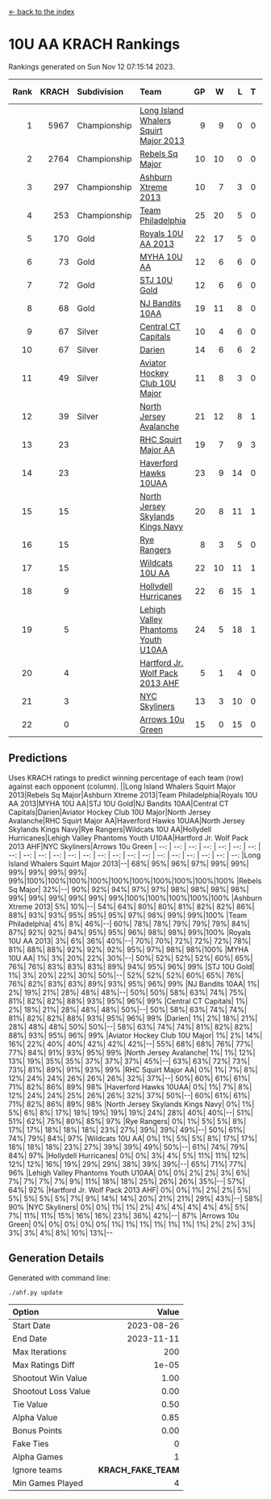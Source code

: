 [<- back to the index](readme.md)
# 10U AA KRACH Rankings
Rankings generated on Sun Nov 12 07:15:14 2023.

Rank|KRACH|Subdivision|Team|GP|W|L|T|OTW|OTL|SoS|Exp Wins|Win Diff
---:|---:|:---|:---|---:|---:|---:|---:|---:|---:|---:|---:|---:
1|5967|Championship|[Long Island Whalers Squirt Major 2013](https://gamesheetstats.com/seasons/3659/teams/140229/schedule)|9|9|0|0|0|0|97|9.8|-0.0
2|2764|Championship|[Rebels Sq Major](https://gamesheetstats.com/seasons/3659/teams/140243/schedule)|10|10|0|0|0|0|41|10.8|-0.0
3|297|Championship|[Ashburn Xtreme 2013](https://gamesheetstats.com/seasons/3659/teams/140230/schedule)|10|7|3|0|0|0|637|7.9|0.0
4|253|Championship|[Team Philadelphia](https://gamesheetstats.com/seasons/3659/teams/140238/schedule)|25|20|5|0|0|1|291|20.9|0.0
5|170|Gold|[Royals 10U AA 2013](https://gamesheetstats.com/seasons/3659/teams/140237/schedule)|22|17|5|0|2|1|318|17.9|0.0
6|73|Gold|[MYHA 10U AA](https://gamesheetstats.com/seasons/3659/teams/140235/schedule)|12|6|6|0|0|0|734|6.9|0.0
7|72|Gold|[STJ 10U Gold](https://gamesheetstats.com/seasons/3659/teams/140234/schedule)|12|6|6|0|2|1|118|6.9|0.0
8|68|Gold|[NJ Bandits 10AA](https://gamesheetstats.com/seasons/3659/teams/140232/schedule)|19|11|8|0|0|1|366|11.9|0.0
9|67|Silver|[Central CT Capitals](https://gamesheetstats.com/seasons/3659/teams/140231/schedule)|10|4|6|0|0|0|1111|4.9|0.0
10|67|Silver|[Darien](https://gamesheetstats.com/seasons/3659/teams/140245/schedule)|14|6|6|2|0|0|596|7.9|0.0
11|49|Silver|[Aviator Hockey Club 10U Major](https://gamesheetstats.com/seasons/3659/teams/140244/schedule)|11|8|3|0|0|0|23|8.9|0.0
12|39|Silver|[North Jersey Avalanche](https://gamesheetstats.com/seasons/3659/teams/140249/schedule)|21|12|8|1|2|0|51|13.4|0.0
13|23||[RHC Squirt Major AA](https://gamesheetstats.com/seasons/3659/teams/140241/schedule)|19|7|9|3|1|0|356|9.4|0.0
14|23||[Haverford Hawks 10UAA](https://gamesheetstats.com/seasons/3659/teams/140236/schedule)|23|9|14|0|0|0|198|9.9|0.0
15|15||[North Jersey Skylands Kings Navy](https://gamesheetstats.com/seasons/3659/teams/140247/schedule)|20|8|11|1|0|2|41|9.4|0.0
16|15||[Rye Rangers](https://gamesheetstats.com/seasons/3659/teams/140242/schedule)|8|3|5|0|0|1|64|3.9|0.0
17|15||[Wildcats 10U AA](https://gamesheetstats.com/seasons/3659/teams/140250/schedule)|22|10|11|1|1|0|39|11.4|0.0
18|9||[Hollydell Hurricanes](https://gamesheetstats.com/seasons/3659/teams/140240/schedule)|22|6|15|1|0|1|442|7.4|0.0
19|5||[Lehigh Valley Phantoms Youth U10AA](https://gamesheetstats.com/seasons/3659/teams/140239/schedule)|24|5|18|1|0|0|297|6.4|0.0
20|4||[Hartford Jr. Wolf Pack 2013 AHF](https://gamesheetstats.com/seasons/3659/teams/140246/schedule)|5|1|4|0|0|0|481|1.9|0.0
21|3||[NYC Skyliners](https://gamesheetstats.com/seasons/3659/teams/140252/schedule)|13|3|10|0|0|0|29|3.9|0.0
22|0||[Arrows 10u Green](https://gamesheetstats.com/seasons/3659/teams/140251/schedule)|15|0|15|0|0|0|196|0.9|0.0

## Predictions
Uses KRACH ratings to predict winning percentage of each team (row) against each opponent (column).
||Long Island Whalers Squirt Major 2013|Rebels Sq Major|Ashburn Xtreme 2013|Team Philadelphia|Royals 10U AA 2013|MYHA 10U AA|STJ 10U Gold|NJ Bandits 10AA|Central CT Capitals|Darien|Aviator Hockey Club 10U Major|North Jersey Avalanche|RHC Squirt Major AA|Haverford Hawks 10UAA|North Jersey Skylands Kings Navy|Rye Rangers|Wildcats 10U AA|Hollydell Hurricanes|Lehigh Valley Phantoms Youth U10AA|Hartford Jr. Wolf Pack 2013 AHF|NYC Skyliners|Arrows 10u Green
| --: | --: | --: | --: | --: | --: | --: | --: | --: | --: | --: | --: | --: | --: | --: | --: | --: | --: | --: | --: | --: | --: | --: 
|Long Island Whalers Squirt Major 2013|--| 68%| 95%| 96%| 97%| 99%| 99%| 99%| 99%| 99%| 99%| 99%|100%|100%|100%|100%|100%|100%|100%|100%|100%|100%
|Rebels Sq Major| 32%|--| 90%| 92%| 94%| 97%| 97%| 98%| 98%| 98%| 98%| 99%| 99%| 99%| 99%| 99%| 99%|100%|100%|100%|100%|100%
|Ashburn Xtreme 2013|  5%| 10%|--| 54%| 64%| 80%| 80%| 81%| 82%| 82%| 86%| 88%| 93%| 93%| 95%| 95%| 95%| 97%| 98%| 99%| 99%|100%
|Team Philadelphia|  4%|  8%| 46%|--| 60%| 78%| 78%| 79%| 79%| 79%| 84%| 87%| 92%| 92%| 94%| 95%| 95%| 96%| 98%| 98%| 99%|100%
|Royals 10U AA 2013|  3%|  6%| 36%| 40%|--| 70%| 70%| 72%| 72%| 72%| 78%| 81%| 88%| 88%| 92%| 92%| 92%| 95%| 97%| 98%| 98%|100%
|MYHA 10U AA|  1%|  3%| 20%| 22%| 30%|--| 50%| 52%| 52%| 52%| 60%| 65%| 76%| 76%| 83%| 83%| 83%| 89%| 94%| 95%| 96%| 99%
|STJ 10U Gold|  1%|  3%| 20%| 22%| 30%| 50%|--| 52%| 52%| 52%| 60%| 65%| 76%| 76%| 82%| 83%| 83%| 89%| 93%| 95%| 96%| 99%
|NJ Bandits 10AA|  1%|  2%| 19%| 21%| 28%| 48%| 48%|--| 50%| 50%| 58%| 63%| 74%| 75%| 81%| 82%| 82%| 88%| 93%| 95%| 96%| 99%
|Central CT Capitals|  1%|  2%| 18%| 21%| 28%| 48%| 48%| 50%|--| 50%| 58%| 63%| 74%| 74%| 81%| 82%| 82%| 88%| 93%| 95%| 96%| 99%
|Darien|  1%|  2%| 18%| 21%| 28%| 48%| 48%| 50%| 50%|--| 58%| 63%| 74%| 74%| 81%| 82%| 82%| 88%| 93%| 95%| 96%| 99%
|Aviator Hockey Club 10U Major|  1%|  2%| 14%| 16%| 22%| 40%| 40%| 42%| 42%| 42%|--| 55%| 68%| 68%| 76%| 77%| 77%| 84%| 91%| 93%| 95%| 99%
|North Jersey Avalanche|  1%|  1%| 12%| 13%| 19%| 35%| 35%| 37%| 37%| 37%| 45%|--| 63%| 63%| 72%| 73%| 73%| 81%| 89%| 91%| 93%| 99%
|RHC Squirt Major AA|  0%|  1%|  7%|  8%| 12%| 24%| 24%| 26%| 26%| 26%| 32%| 37%|--| 50%| 60%| 61%| 61%| 71%| 82%| 86%| 89%| 98%
|Haverford Hawks 10UAA|  0%|  1%|  7%|  8%| 12%| 24%| 24%| 25%| 26%| 26%| 32%| 37%| 50%|--| 60%| 61%| 61%| 71%| 82%| 86%| 89%| 98%
|North Jersey Skylands Kings Navy|  0%|  1%|  5%|  6%|  8%| 17%| 18%| 19%| 19%| 19%| 24%| 28%| 40%| 40%|--| 51%| 51%| 62%| 75%| 80%| 85%| 97%
|Rye Rangers|  0%|  1%|  5%|  5%|  8%| 17%| 17%| 18%| 18%| 18%| 23%| 27%| 39%| 39%| 49%|--| 50%| 61%| 74%| 79%| 84%| 97%
|Wildcats 10U AA|  0%|  1%|  5%|  5%|  8%| 17%| 17%| 18%| 18%| 18%| 23%| 27%| 39%| 39%| 49%| 50%|--| 61%| 74%| 79%| 84%| 97%
|Hollydell Hurricanes|  0%|  0%|  3%|  4%|  5%| 11%| 11%| 12%| 12%| 12%| 16%| 19%| 29%| 29%| 38%| 39%| 39%|--| 65%| 71%| 77%| 96%
|Lehigh Valley Phantoms Youth U10AA|  0%|  0%|  2%|  2%|  3%|  6%|  7%|  7%|  7%|  7%|  9%| 11%| 18%| 18%| 25%| 26%| 26%| 35%|--| 57%| 64%| 92%
|Hartford Jr. Wolf Pack 2013 AHF|  0%|  0%|  1%|  2%|  2%|  5%|  5%|  5%|  5%|  5%|  7%|  9%| 14%| 14%| 20%| 21%| 21%| 29%| 43%|--| 58%| 90%
|NYC Skyliners|  0%|  0%|  1%|  1%|  2%|  4%|  4%|  4%|  4%|  4%|  5%|  7%| 11%| 11%| 15%| 16%| 16%| 23%| 36%| 42%|--| 87%
|Arrows 10u Green|  0%|  0%|  0%|  0%|  0%|  1%|  1%|  1%|  1%|  1%|  1%|  1%|  2%|  2%|  3%|  3%|  3%|  4%|  8%| 10%| 13%|--

## Generation Details

Generated with command line:
```
./ahf.py update
```

| Option | Value |
| :----- | ----: |
| Start Date | 2023-08-26 |
| End Date | 2023-11-11 |
| Max Iterations | 200 |
| Max Ratings Diff | 1e-05 |
| Shootout Win Value | 1.00 |
| Shootout Loss Value | 0.00 |
| Tie Value | 0.50 |
| Alpha Value | 0.85 |
| Bonus Points | 0.00 |
| Fake Ties | 0 |
| Alpha Games | 1 |
| Ignore teams | __KRACH_FAKE_TEAM__ |
| Min Games Played | 4 |


